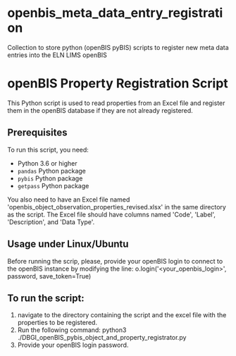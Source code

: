 # openbis_meta_data_entry_registration
Collection to store python (openBIS pyBIS) scripts to register new meta data entries into the ELN LIMS openBIS

# openBIS Property Registration Script
This Python script is used to read properties from an Excel file and register them in the openBIS database if they are not already registered.

## Prerequisites
To run this script, you need:
- Python 3.6 or higher
- `pandas` Python package
- `pybis` Python package
- `getpass` Python package

You also need to have an Excel file named 'openbis_object_observation_properties_revised.xlsx' in the same directory as the script.
The Excel file should have columns named 'Code', 'Label', 'Description', and 'Data Type'.

## Usage under Linux/Ubuntu
Before running the scrip, please, provide your openBIS login to connect to the openBIS instance by modifying the line:
 o.login('<your_openbis_login>', password, save_token=True) 

## To run the script: 
1.	navigate to the directory containing the script and the excel file with the properties to be registered.
2.	Run the following command:
python3 ./DBGI_openBIS_pybis_object_and_property_registrator.py
3.	Provide your openBIS login password. 
